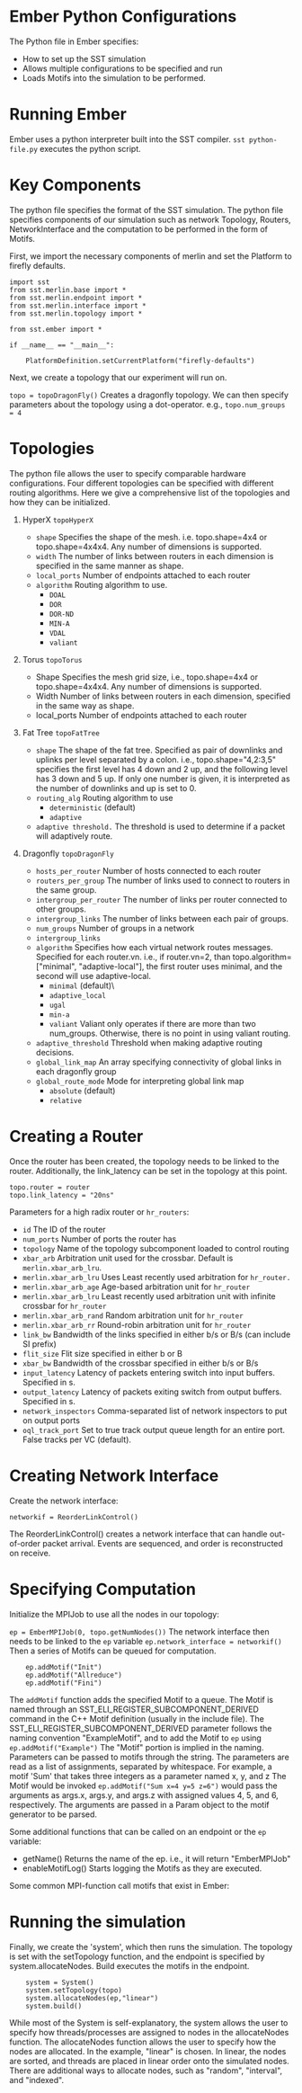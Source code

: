 # Ember Python Configurations

The Python file in Ember specifies:
- How to set up the SST simulation
- Allows multiple configurations to be specified and run
- Loads Motifs into the simulation to be performed.

# Running Ember

Ember uses a python interpreter built into the SST compiler.
`sst python-file.py` executes the python script.

# Key Components

The python file specifies the format of the SST simulation. The python file specifies components of our simulation such as network Topology, Routers, NetworkInterface and the computation to be performed in the form of Motifs.

First, we import the necessary components of merlin and set the Platform to firefly defaults.

    import sst
    from sst.merlin.base import *
    from sst.merlin.endpoint import *
    from sst.merlin.interface import *
    from sst.merlin.topology import *

    from sst.ember import *

    if __name__ == "__main__":

        PlatformDefinition.setCurrentPlatform("firefly-defaults")

Next, we create a topology that our experiment will run on.

`topo = topoDragonFly()`
Creates a dragonfly topology.
We can then specify parameters about the topology using a dot-operator. e.g.,
`topo.num_groups = 4`

# Topologies

The python file allows the user to specify comparable hardware configurations.
Four different topologies can be specified with different routing algorithms.
Here we give a comprehensive list of the topologies and how they can be initialized.

1.  HyperX `topoHyperX`
    *   `shape`
        Specifies the shape of the mesh. i.e. topo.shape=4x4 or topo.shape=4x4x4. Any number of dimensions is supported.
    *   `width`
        The number of links between routers in each dimension is specified in the same manner as shape.
    *   `local_ports`
        Number of endpoints attached to each router
    *   `algorithm`
        Routing algorithm to use.
        *   `DOAL`
        *   `DOR`
        *   `DOR-ND`
        *   `MIN-A`
        *   `VDAL`
        *   `valiant`
2.  Torus `topoTorus`
    *   Shape
        Specifies the mesh grid size, i.e., topo.shape=4x4 or topo.shape=4x4x4. Any number of dimensions is supported.
    *   Width
        Number of links between routers in each dimension, specified in the same way as shape.
    *   local\_ports
        Number of endpoints attached to each router
3. Fat Tree `topoFatTree`
    *   `shape`
        The shape of the fat tree. Specified as pair of downlinks and uplinks per level separated by a colon. i.e., topo.shape="4,2:3,5" specifies the first level has 4 down and 2 up, and the following level has 3 down and 5 up.
        If only one number is given, it is interpreted as the number of downlinks and up is set to 0.
    *   `routing_alg` Routing algorithm to use
        * `deterministic` (default)
        * `adaptive`
    *   `adaptive threshold.`
        The threshold is used to determine if a packet will adaptively route.
4. Dragonfly `topoDragonFly`

    *   `hosts_per_router`
        Number of hosts connected to each router
    *   `routers_per_group`
        The number of links used to connect to routers in the same group.
    *   `intergroup_per_router`
        The number of links per router connected to other groups.
    *   `intergroup_links`
        The number of links between each pair of groups.
    *   `num_groups`
        Number of groups in a network
    *   `intergroup_links`
    *   `algorithm`
        Specifies how each virtual network routes messages.
        Specified for each router.vn. i.e., if router.vn=2, than topo.algorithm=\["minimal", "adaptive-local"], the first router uses minimal, and the second will use adaptive-local.
        * `minimal` (default)\
        * `adaptive_local`
        * `ugal`
        * `min-a`
        * `valiant`
        Valiant only operates if there are more than two num\_groups. Otherwise, there is no point in using valiant routing.
    *   `adaptive_threshold`
        Threshold when making adaptive routing decisions.
    *   `global_link_map`
        An array specifying connectivity of global links in each dragonfly group
    *   `global_route_mode`
        Mode for interpreting global link map
        *   `absolute` (default)
        *   `relative`

# Creating a Router

Once the router has been created, the topology needs to be linked to the router. Additionally, the link\_latency can be set in the topology at this point.

    topo.router = router
    topo.link_latency = "20ns"

Parameters for a high radix router or  `hr_routers`:
* `id`
The ID of the router
* `num_ports`
Number of ports the router has
* `topology`
Name of the topology subcomponent loaded to control routing
* `xbar_arb`
Arbitration unit used for the crossbar. Default is `merlin.xbar_arb_lru`.
* `merlin.xbar_arb_lru`
Uses Least recently used arbitration for `hr_router.`
* `merlin.xbar_arb_age`
Age-based arbitration unit for `hr_router`
* `merlin.xbar_arb_lru`
Least recently used arbitration unit with infinite crossbar for `hr_router`
* `merlin.xbar_arb_rand`
Random arbitration unit for `hr_router`
*  `merlin.xbar_arb_rr`
Round-robin arbitration unit for `hr_router`
* `link_bw`
Bandwidth of the links specified in either b/s or B/s (can include SI prefix)
* `flit_size`
Flit size specified in either b or B
* `xbar_bw`
Bandwidth of the crossbar specified in either b/s or B/s
* `input_latency`
Latency of packets entering switch into input buffers. Specified in s.
* `output_latency`
Latency of packets exiting switch from output buffers. Specified in s.
* `network_inspectors`
Comma-separated list of network inspectors to put on output ports
* `oql_track_port`
Set to true track output queue length for an entire port. False tracks per VC (default).

# Creating Network Interface

Create the network interface:

    networkif = ReorderLinkControl()

The ReorderLinkControl() creates a network interface that can handle out-of-order packet arrival. Events are sequenced, and order is reconstructed on receive.

# Specifying Computation

Initialize the MPIJob to use all the nodes in our topology:

`ep = EmberMPIJob(0, topo.getNumNodes())`
The network interface then needs to be linked to the `ep` variable
`ep.network_interface = networkif()`
Then a series of Motifs can be queued for computation.
```
    ep.addMotif("Init")
    ep.addMotif("Allreduce")
    ep.addMotif("Fini")
```
The `addMotif` function adds the specified Motif to a queue. The Motif is named through an SST\_ELI\_REGISTER\_SUBCOMPONENT\_DERIVED command in the C++ Motif definition (usually in the include file). The SST\_ELI\_REGISTER\_SUBCOMPONENT\_DERIVED parameter follows the naming convention "ExampleMotif", and to add the Motif to `ep` using `ep.addMotif("Example")` The "Motif" portion is implied in the naming.
Parameters can be passed to motifs through the string. The parameters are read as a list of assignments, separated by whitespace. For example, a motif 'Sum' that takes three integers as a parameter named x, y, and z
The Motif would be invoked `ep.addMotif("Sum x=4 y=5 z=6")` would pass the arguments as args.x, args.y, and args.z with assigned values 4, 5, and 6, respectively. The arguments are passed in a Param object to the motif generator to be parsed. 

Some additional functions that can be called on an endpoint or the `ep` variable:
* getName()
Returns the name of the ep. i.e., it will return "EmberMPIJob"
* enableMotifLog()
Starts logging the Motifs as they are executed.

Some common MPI-function call motifs that exist in Ember:

# Running the simulation

Finally, we create the 'system', which then runs the simulation. The topology is set with the setTopology function, and the endpoint is specified by system.allocateNodes. Build executes the motifs in the endpoint.
```
    system = System()
    system.setTopology(topo)
    system.allocateNodes(ep,"linear")
    system.build()
```
While most of the System is self-explanatory, the system allows the user to specify how threads/processes are assigned to nodes in the allocateNodes function.
The allocateNodes function allows the user to specify how the nodes are allocated. In the example, "linear" is chosen. In linear, the nodes are sorted, and threads are placed in linear order onto the simulated nodes. There are additional ways to allocate nodes, such as "random", "interval", and "indexed".
